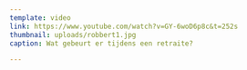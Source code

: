 ```yaml
---
template: video
link: https://www.youtube.com/watch?v=GY-6woD6p8c&t=252s
thumbnail: uploads/robbert1.jpg
caption: Wat gebeurt er tijdens een retraite?

---
```

